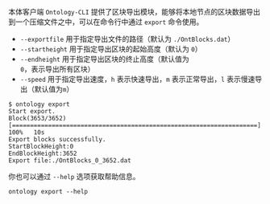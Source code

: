 
本体客户端 `Ontology-CLI` 提供了区块导出模块，能够将本地节点的区块数据导出到一个压缩文件之中，可以在命令行中通过 `export` 命令使用。

- `--exportfile` 用于指定导出文件的路径（默认为 `./OntBlocks.dat`）
- `--startheight` 用于指定导出区块的起始高度（默认为 `0`）
- `--endheight` 用于指定导出区块的终止高度（默认值为 `0`，表示导出所有区块）
- `--speed` 用于指定导出速度，`h` 表示快速导出，`m` 表示正常导出，`l` 表示慢速导出（默认值为`m`）

```shell
$ ontology export
Start export.
Block(3653/3652) [====================================================================] 100%   10s
Export blocks successfully.
StartBlockHeight:0
EndBlockHeight:3652
Export file:./OntBlocks_0_3652.dat
```

你也可以通过 `--help` 选项获取帮助信息。

```shell
ontology export --help
```
